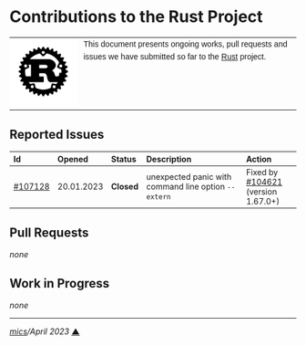 # <span id="top">Contributions to the Rust Project</span>

<table style="font-family:Helvetica,Arial;line-height:1.6;">
  <tr>
  <td style="border:0;padding:0 10px 0 0;min-width:120px;"><a href="https://www.rust-lang.org/" rel="external"><img src="docs/images/rust-logo-blk.svg" width="120" alt="Rust project"/></a></td>
  <td style="border:0;padding:0;vertical-align:text-top;">This document presents ongoing works, pull requests and issues we have submitted so far to the <a href="https://www.rust-lang.org/" rel="external">Rust</a> project.<br/>&nbsp;
  </td>
  </tr>
</table>

## <span id="issues">Reported Issues</span>

| Id     | Opened | Status | Description | Action |
|:-------|:-------|:-------|:------------|:------|
| [#107128](https://github.com/rust-lang/rust/issues/107128) | 20.01.2023 | **Closed** | unexpected panic with command line option `--extern` | Fixed by [#104621](https://github.com/rust-lang/rust/pull/104621)<br/>(version 1.67.0+) |

## <span id="pull_requests">Pull Requests</span>

*none*

## <span id="wip">Work in Progress</span>

*none*

***

*[mics](https://lampwww.epfl.ch/~michelou/)/April 2023* [**&#9650;**](#top)
<span id="bottom">&nbsp;</span>

<!-- link refs -->
